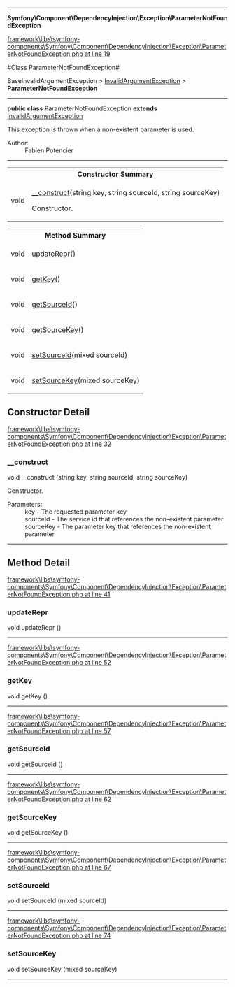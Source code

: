 

- - -

**Symfony\Component\DependencyInjection\Exception\ParameterNotFoundException**


<a href="https://github.com/JeyDotC/Hirudo/blob/master/framework/libs/symfony-components/Symfony/Component/DependencyInjection/Exception/ParameterNotFoundException.php#L19" target='_blank'>framework\libs\symfony-components\Symfony\Component\DependencyInjection\Exception\ParameterNotFoundException.php at line 19</a>

#Class ParameterNotFoundException#

BaseInvalidArgumentException &gt; <a href="https://github.com/JeyDotC/Hirudo-docs/blob/master/Symfony/Component/DependencyInjection/Exception/InvalidArgumentException.md">InvalidArgumentException</a>
 &gt; **ParameterNotFoundException**




- - -

<p><strong>public  class</strong> <span>ParameterNotFoundException</span>
<strong>extends</strong> <a href="https://github.com/JeyDotC/Hirudo-docs/blob/master/Symfony/Component/DependencyInjection/Exception/InvalidArgumentException.md">InvalidArgumentException</a>

</p>

<div class="comment" id="overview_description"><p>This exception is thrown when a non-existent parameter is used.</p></div>

<dl>
<dt>Author:</dt>
<dd>Fabien Potencier <fabien@symfony.com></dd>
</dl>


<hr />

<table id="summary_constructor">
<tr><th colspan="2">Constructor Summary</th></tr>
<tr>
<td><span class='k'></span> <span class='nx'>void</span></td>
<td class="description"><p class="name"><a href="#__construct">__construct</a>(string key, string sourceId, string sourceKey)</p><p class="description">Constructor.</p></td>
</tr>
</table>

<table id="summary_method">
<tr><th colspan="2">Method Summary</th></tr>
<tr>
<td><span class='k'></span> <span class='nx'>void</span></td>
<td class="description"><p class="name"><a href="#updaterepr">updateRepr</a>()</p></td>
</tr>
<tr>
<td><span class='k'></span> <span class='nx'>void</span></td>
<td class="description"><p class="name"><a href="#getkey">getKey</a>()</p></td>
</tr>
<tr>
<td><span class='k'></span> <span class='nx'>void</span></td>
<td class="description"><p class="name"><a href="#getsourceid">getSourceId</a>()</p></td>
</tr>
<tr>
<td><span class='k'></span> <span class='nx'>void</span></td>
<td class="description"><p class="name"><a href="#getsourcekey">getSourceKey</a>()</p></td>
</tr>
<tr>
<td><span class='k'></span> <span class='nx'>void</span></td>
<td class="description"><p class="name"><a href="#setsourceid">setSourceId</a>(mixed sourceId)</p></td>
</tr>
<tr>
<td><span class='k'></span> <span class='nx'>void</span></td>
<td class="description"><p class="name"><a href="#setsourcekey">setSourceKey</a>(mixed sourceKey)</p></td>
</tr>
</table>

<h2 id="detail_method">Constructor Detail</h2>

<a href="https://github.com/JeyDotC/Hirudo/blob/master/framework/libs/symfony-components/Symfony/Component/DependencyInjection/Exception/ParameterNotFoundException.php#L32" target='_blank'>framework\libs\symfony-components\Symfony\Component\DependencyInjection\Exception\ParameterNotFoundException.php at line 32</a>

<h3 id="__construct">__construct</h3>
<span class='k'></span> <span class='nx'>void</span> <span class='nf'>__construct</span> (string key, string sourceId, string sourceKey)

<div class="details">
<p>Constructor.</p><dl>
<dt>Parameters:</dt>
<dd>key - The requested parameter key</dd>
<dd>sourceId - The service id that references the non-existent parameter</dd>
<dd>sourceKey - The parameter key that references the non-existent parameter</dd>
</dl>

</div>

- - -

<h2 id="detail_method">Method Detail</h2>

<a href="https://github.com/JeyDotC/Hirudo/blob/master/framework/libs/symfony-components/Symfony/Component/DependencyInjection/Exception/ParameterNotFoundException.php#L41" target='_blank'>framework\libs\symfony-components\Symfony\Component\DependencyInjection\Exception\ParameterNotFoundException.php at line 41</a>

<h3 id="updateRepr()">updateRepr</h3>
<span class='k'></span> <span class='nx'>void</span> <span class='nf'>updateRepr</span> ()

<div class="details">

</div>

- - -


<a href="https://github.com/JeyDotC/Hirudo/blob/master/framework/libs/symfony-components/Symfony/Component/DependencyInjection/Exception/ParameterNotFoundException.php#L52" target='_blank'>framework\libs\symfony-components\Symfony\Component\DependencyInjection\Exception\ParameterNotFoundException.php at line 52</a>

<h3 id="getKey()">getKey</h3>
<span class='k'></span> <span class='nx'>void</span> <span class='nf'>getKey</span> ()

<div class="details">

</div>

- - -


<a href="https://github.com/JeyDotC/Hirudo/blob/master/framework/libs/symfony-components/Symfony/Component/DependencyInjection/Exception/ParameterNotFoundException.php#L57" target='_blank'>framework\libs\symfony-components\Symfony\Component\DependencyInjection\Exception\ParameterNotFoundException.php at line 57</a>

<h3 id="getSourceId()">getSourceId</h3>
<span class='k'></span> <span class='nx'>void</span> <span class='nf'>getSourceId</span> ()

<div class="details">

</div>

- - -


<a href="https://github.com/JeyDotC/Hirudo/blob/master/framework/libs/symfony-components/Symfony/Component/DependencyInjection/Exception/ParameterNotFoundException.php#L62" target='_blank'>framework\libs\symfony-components\Symfony\Component\DependencyInjection\Exception\ParameterNotFoundException.php at line 62</a>

<h3 id="getSourceKey()">getSourceKey</h3>
<span class='k'></span> <span class='nx'>void</span> <span class='nf'>getSourceKey</span> ()

<div class="details">

</div>

- - -


<a href="https://github.com/JeyDotC/Hirudo/blob/master/framework/libs/symfony-components/Symfony/Component/DependencyInjection/Exception/ParameterNotFoundException.php#L67" target='_blank'>framework\libs\symfony-components\Symfony\Component\DependencyInjection\Exception\ParameterNotFoundException.php at line 67</a>

<h3 id="setSourceId()">setSourceId</h3>
<span class='k'></span> <span class='nx'>void</span> <span class='nf'>setSourceId</span> (mixed sourceId)

<div class="details">

</div>

- - -


<a href="https://github.com/JeyDotC/Hirudo/blob/master/framework/libs/symfony-components/Symfony/Component/DependencyInjection/Exception/ParameterNotFoundException.php#L74" target='_blank'>framework\libs\symfony-components\Symfony\Component\DependencyInjection\Exception\ParameterNotFoundException.php at line 74</a>

<h3 id="setSourceKey()">setSourceKey</h3>
<span class='k'></span> <span class='nx'>void</span> <span class='nf'>setSourceKey</span> (mixed sourceKey)

<div class="details">

</div>

- - -

